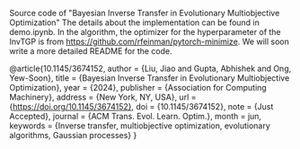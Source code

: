 Source code of "Bayesian Inverse Transfer in Evolutionary Multiobjective Optimization"
The details about the implementation can be found in demo.ipynb. In the algorithm, the optimizer for the hyperparameter of the InvTGP is from https://github.com/rfeinman/pytorch-minimize. We will soon write a more detailed README for the code.

@article{10.1145/3674152,
author = {Liu, Jiao and Gupta, Abhishek and Ong, Yew-Soon},
title = {Bayesian Inverse Transfer in Evolutionary Multiobjective Optimization},
year = {2024},
publisher = {Association for Computing Machinery},
address = {New York, NY, USA},
url = {https://doi.org/10.1145/3674152},
doi = {10.1145/3674152},
note = {Just Accepted},
journal = {ACM Trans. Evol. Learn. Optim.},
month = jun,
keywords = {Inverse transfer, multiobjective optimization, evolutionary algorithms, Gaussian processes}
}
